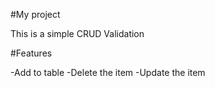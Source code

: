 #My project 

This is a simple CRUD Validation

#Features 

-Add to table 
-Delete the item
-Update the item
